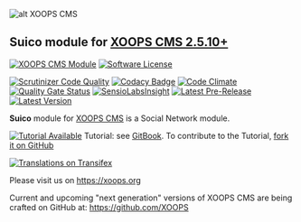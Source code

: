 ![alt XOOPS CMS](https://xoops.org/images/logoXoops4GithubRepository.png)
## Suico module for  [XOOPS CMS 2.5.10+](https://xoops.org)
[![XOOPS CMS Module](https://img.shields.io/badge/XOOPS%20CMS-Module-blue.svg)](https://xoops.org)
[![Software License](https://img.shields.io/badge/license-GPL-brightgreen.svg?style=flat)](LICENSE)

[![Scrutinizer Code Quality](https://img.shields.io/scrutinizer/g/XoopsModules25x/suico.svg?style=flat)](https://scrutinizer-ci.com/g/XoopsModules25x/suico/?branch=master)
[![Codacy Badge](https://api.codacy.com/project/badge/Grade/9b911a286e284d92809acb077b9da7fd)](https://www.codacy.com/app/mambax7/suico)
[![Code Climate](https://img.shields.io/codeclimate/github/mambax7/suico.svg?style=flat)](https://codeclimate.com/github/mambax7/suico)
[![Quality Gate Status](https://sonarcloud.io/api/project_badges/measure?project=mambax7_suico&metric=alert_status)](https://sonarcloud.io/dashboard?id=mambax7_suico)
[![SensioLabsInsight](https://insight.sensiolabs.com/projects/809fc531-0984-402e-9b7a-11e39b364260/mini.png)](https://insight.sensiolabs.com/projects/809fc531-0984-402e-9b7a-11e39b364260)
[![Latest Pre-Release](https://img.shields.io/github/tag/mambax7/suico.svg?style=flat)](https://github.com/mambax7/suico/tags/)
[![Latest Version](https://img.shields.io/github/release/mambax7/suico.svg?style=flat)](https://github.com/mambax7/suico/releases/)

**Suico** module for [XOOPS CMS](https://xoops.org) is a Social Network module.

[![Tutorial Available](https://xoops.org/images/tutorial-available-blue.svg)](https://www.gitbook.com/book/xoops/suico-tutorial/) Tutorial: see [GitBook](https://www.gitbook.com/book/xoops/suico-tutorial/).
To contribute to the Tutorial, [fork it on GitHub](https://github.com/XoopsDocs/suico-tutorial)

[![Translations on Transifex](https://xoops.org/images/translations-transifex-blue.svg)](https://www.transifex.com/xoops)

Please visit us on https://xoops.org

Current and upcoming "next generation" versions of XOOPS CMS are being crafted on GitHub at: https://github.com/XOOPS
